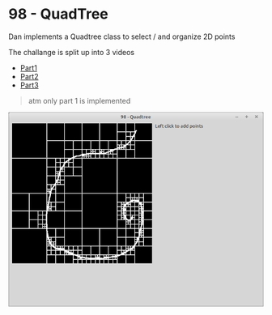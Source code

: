 # 98 - QuadTree

Dan implements a Quadtree class to select / and organize 2D points

The challange is split up into 3 videos
- [Part1](https://www.youtube.com/watch?v=OJxEcs0w_kE)
- [Part2](https://www.youtube.com/watch?v=QQx_NmCIuCY)
- [Part3](https://www.youtube.com/watch?v=z0YFFg_nBjw)

> atm only part 1 is implemented

![](preview.png)
